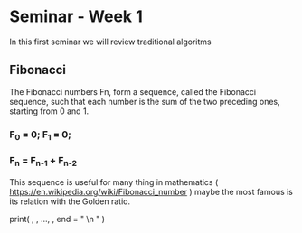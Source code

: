 # Seminar - Week 1
In this first seminar we will review traditional algoritms 
## Fibonacci

The Fibonacci numbers Fn, form a sequence, called the Fibonacci sequence, such that each number is the sum of the two preceding ones, starting from 0 and 1.

###  F<sub>0</sub> = 0;  F<sub>1</sub> = 0;
###  F<sub>n</sub> = F<sub>n-1</sub> + F<sub>n-2</sub>

This sequence is useful for many thing in mathematics (  https://en.wikipedia.org/wiki/Fibonacci_number ) maybe the most famous is its relation with the Golden ratio. 

  print( <expr>, <expr>,  ..., <expr>, end = " \n " ) 
